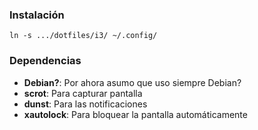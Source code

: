 ### Instalación
`ln -s .../dotfiles/i3/ ~/.config/`

### Dependencias
* __Debian?__: Por ahora asumo que uso siempre Debian?
* __scrot__: Para capturar pantalla
* __dunst__: Para las notificaciones
* __xautolock__: Para bloquear la pantalla automáticamente
